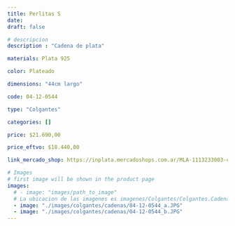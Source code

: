 ```yaml
---
title: Perlitas S
date: 
draft: false

# descripcion
description : "Cadena de plata"

materials: Plata 925

color: Plateado

dimensions: "44cm largo"

code: 04-12-0544

type: "Colgantes"

categories: []

price: $21.690,00

price_eftvo: $18.440,00

link_mercado_shop: https://inplata.mercadoshops.com.ar/MLA-1113233003-collar-de-plata-perlitas-s-_JM

# Images
# first image will be shown in the product page
images:
  # - image: "images/path_to_image"
  # La ubicacion de las imagenes es imagenes/Colgantes/Colgantes.Cadenas/04-12-0544-perlitas-s
  - image: "./images/colgantes/cadenas/04-12-0544_a.JPG"
  - image: "./images/colgantes/cadenas/04-12-0544_b.JPG"
---
```

